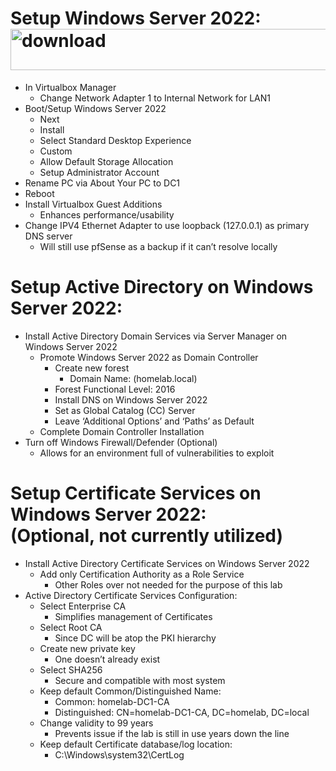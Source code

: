 # Setup Windows Server 2022:<img width="600" height="66" alt="download" src="https://github.com/user-attachments/assets/fd3cce52-54fd-4a41-b0b6-c740da4614a8" />
- In Virtualbox Manager
  - Change Network Adapter 1 to Internal Network for LAN1
- Boot/Setup Windows Server 2022
  - Next
  - Install
  - Select Standard Desktop Experience
  - Custom 
  - Allow Default Storage Allocation 
  - Setup Administrator Account
- Rename PC via About Your PC to DC1 
- Reboot
- Install Virtualbox Guest Additions 
  - Enhances performance/usability 
- Change IPV4 Ethernet Adapter to use loopback (127.0.0.1) as primary DNS server
  - Will still use pfSense as a backup if it can’t resolve locally
# Setup Active Directory on Windows Server 2022:
- Install Active Directory Domain Services via Server Manager on Windows Server 2022
  - Promote Windows Server 2022 as Domain Controller 
    - Create new forest 
      - Domain Name: (homelab.local) 
    - Forest Functional Level: 2016
    - Install DNS on Windows Server 2022
    - Set as Global Catalog (CC) Server 
    - Leave ‘Additional Options’ and ‘Paths’ as Default 
  - Complete Domain Controller Installation
- Turn off Windows Firewall/Defender (Optional) 
  - Allows for an environment full of vulnerabilities to exploit 
# Setup Certificate Services on Windows Server 2022: <br /> (Optional, not currently utilized) 
- Install Active Directory Certificate Services on Windows Server 2022
  - Add only Certification Authority as a Role Service 
    - Other Roles over not needed for the purpose of this lab
- Active Directory Certificate Services Configuration:
  - Select Enterprise CA 
    - Simplifies management of Certificates
  - Select Root CA
    - Since DC will be atop the PKI hierarchy 
  - Create new private key
    - One doesn’t already exist
  - Select SHA256
    - Secure and compatible with most system
  - Keep default Common/Distinguished Name:
    - Common: homelab-DC1-CA
    - Distinguished: CN=homelab-DC1-CA, DC=homelab, DC=local 
  - Change validity to 99 years
    - Prevents issue if the lab is still in use years down the line
  - Keep default Certificate database/log location:
    - C:\Windows\system32\CertLog
